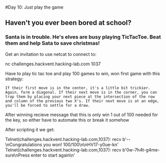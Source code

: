 #Day 10: Just play the game
## Haven't you ever been bored at school?
### Santa is in trouble. He's elves are busy playing TicTacToe. Beat them and help Sata to save christmas!

Get an invitation to use netcat to connect to:

nc challenges.hackvent.hacking-lab.com 1037

Have to play tic tac toe and play 100 games to win, won first game with this strategy:

```
If their first move is in the center, it's a little bit trickier. Again, form a diagonal. If their next move is in the corner, you can trap them by placing your next piece at the intersection of the row and column of the previous two X's. If their next move is at an edge, you'll be forced to settle for a draw.
```

After winning recieve message that this is only win 1 out of 100 needed for the key, so either have to automate this or break it somehow

After scripting it we get:

Telnet(challenges.hackvent.hacking-lab.com,1037): recv b'-- \nCongratulations you won! 100/100\n\nHV17-y0ue-kn'
Telnet(challenges.hackvent.hacking-lab.com,1037): recv b'0w-7h4t-g4me-sure\nPress enter to start again\n'


